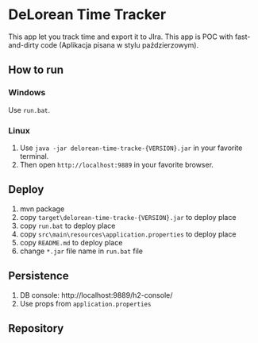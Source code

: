 # DeLorean Time Tracker
This app let you track time and export it to JIra.
This app is POC with fast-and-dirty code (Aplikacja pisana w stylu paździerzowym).

## How to run
### Windows
Use `run.bat`.
### Linux
1. Use `java -jar delorean-time-tracke-{VERSION}.jar` in your favorite terminal.
1. Then open `http://localhost:9889` in your favorite browser.

## Deploy
1. mvn package
1. copy `target\delorean-time-tracke-{VERSION}.jar` to deploy place
1. copy `run.bat` to deploy place
1. copy `src\main\resources\application.properties` to deploy place
1. copy `README.md` to deploy place
1. change `*.jar` file name in `run.bat` file

## Persistence
1. DB console: http://localhost:9889/h2-console/
1. Use props from `application.properties`

## Repository
